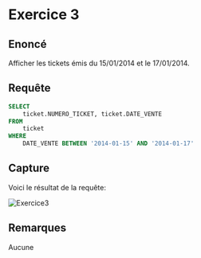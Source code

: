 # Exercice 3

## Enoncé

Afficher les tickets émis du 15/01/2014 et le 17/01/2014.

## Requête

``` sql
SELECT 
    ticket.NUMERO_TICKET, ticket.DATE_VENTE
FROM
    ticket
WHERE
    DATE_VENTE BETWEEN '2014-01-15' AND '2014-01-17'
```

## Capture

Voici le résultat de la requête:

![Exercice3](exercice3.png)

## Remarques
Aucune